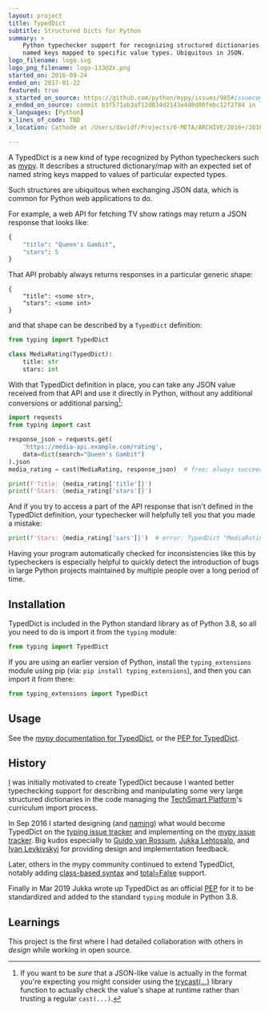 ```yaml
---
layout: project
title: TypedDict
subtitle: Structured Dicts for Python
summary: >
    Python typechecker support for recognizing structured dictionaries with specific
    named keys mapped to specific value types. Ubiquitous in JSON.
logo_filename: logo.svg
logo_png_filename: logo-133@2x.png
started_on: 2016-09-24
ended_on: 2017-01-22
featured: true
x_started_on_source: https://github.com/python/mypy/issues/985#issuecomment-249400784
x_ended_on_source: commit b3f571ab3af12d034d2143e4d8d00febc12f2784 in local git repo
x_languages: [Python]
x_lines_of_code: TBD
x_location: Cathode at /Users/davidf/Projects/0-META/ARCHIVE/2016+/2016/mypy

---
```

A TypedDict is a new kind of type recognized by Python typecheckers such as [mypy].
It describes a structured dictionary/map with an expected set of 
named string keys mapped to values of particular expected types.

Such structures are ubiquitous when exchanging JSON data,
which is common for Python web applications to do.

[mypy]: http://mypy-lang.org/

For example, a web API for fetching TV show ratings may return a JSON response that looks like:

```python
{
    "title": "Queen's Gambit",
    "stars": 5
}
```

That API probably always returns responses in a particular generic shape:

```
{
    "title": <some str>,
    "stars": <some int>
}
```

and that shape can be described by a `TypedDict` definition:

```python
from typing import TypedDict

class MediaRating(TypedDict):
    title: str
    stars: int
```

With that TypedDict definition in place, you can take any JSON value received from
that API and use it directly in Python, without any additional conversions
or additional parsing[^parsing]:

[^parsing]: If you want to be *sure* that a JSON-like value is actually in the format you're expecting you might consider using the [trycast(...)](/projects/trycast/) library function to actually check the value's shape at runtime rather than trusting a regular `cast(...)`.

```python
import requests
from typing import cast

response_json = requests.get(
    'https://media-api.example.com/rating',
    data=dict(search="Queen's Gambit")
).json
media_rating = cast(MediaRating, response_json)  # free; always succeeds; trusts endpoint

print(f'Title: {media_rating['title']}')
print(f'Stars: {media_rating['stars']}')
```

And if you try to access a part of the API response that isn't defined in the
TypedDict definition, your typechecker will helpfully tell you that you made
a mistake:

```python
print(f'Stars: {media_rating['sars']}')  # error: TypedDict "MediaRating" has no key 'sars'
```

Having your program automatically checked for inconsistencies like this by
typecheckers is especially helpful to quickly detect the introduction of bugs
in large Python projects maintained by multiple people over a long period of time.


## Installation

TypedDict is included in the Python standard library as of Python 3.8, so all
you need to do is import it from the `typing` module:

```python
from typing import TypedDict
```

If you are using an earlier version of Python, install the `typing_extensions`
module using pip (via: `pip install typing_extensions`), and then you can
import it from there:

```python
from typing_extensions import TypedDict
```


## Usage

See the [mypy documentation for TypedDict], or the [PEP for TypedDict].

[mypy documentation for TypedDict]: https://mypy.readthedocs.io/en/stable/more_types.html#typeddict
[PEP for TypedDict]: https://www.python.org/dev/peps/pep-0589/


## History

[I] was initially motivated to create TypedDict because I wanted better 
typechecking support for describing and manipulating some very large structured 
dictionaries in the code managing the [TechSmart Platform]'s curriculum import 
process<!-- ...specifically calendar_file.py -->.

[I]: /about/
[TechSmart Platform]: /projects/techsmart-platform/

In Sep 2016 I started designing (and [naming]) what would become TypedDict on the
[typing issue tracker] and implementing on the [mypy issue tracker].
Big kudos especially to [Guido van Rossum](https://github.com/gvanrossum), 
[Jukka Lehtosalo](https://github.com/JukkaL), and
[Ivan Levkivskyi](https://github.com/ilevkivskyi) for providing design
and implementation feedback.

[typing issue tracker]: https://github.com/python/typing/issues/28
[mypy issue tracker]: https://github.com/python/mypy/issues/985
[naming]: https://github.com/python/typing/issues/28#issuecomment-249992739

Later, others in the mypy community continued to extend TypedDict, notably
adding [class-based syntax] and [total=False] support.

[class-based syntax]: https://github.com/python/typing/issues/28#issuecomment-254243330
[total=False]: https://github.com/python/mypy/issues/2632

Finally in Mar 2019 Jukka wrote up TypedDict as an official [PEP] for it to be 
standardized and added to the standard `typing` module in Python 3.8.

[PEP]: https://www.python.org/dev/peps/pep-0589/


## Learnings

This project is the first where I had detailed collaboration with others in
*design* while working in open source.
